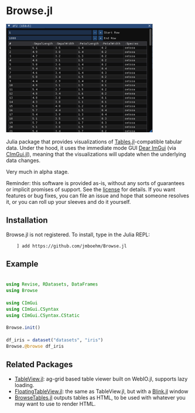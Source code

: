 # Browse.jl

<img width="400" alt="Browse.jl Screenshot" src="assets/screenshot.png">

Julia package that provides visualizations of [Tables.jl](https://github.com/JuliaData/Tables.jl)-compatible tabular data. Under the hood, it uses the immediate mode GUI [Dear ImGui](https://github.com/ocornut/imgui) (via [CImGui.jl](https://github.com/Gnimuc/CImGui.jl)), meaning that the visualizations will update when the underlying data changes.

Very much in alpha stage.

Reminder: this software is provided as-is, without any sorts of guarantees or implicit promises of support. See the [license](LICENSE.md) for details. If you want features or bug fixes, you can file an issue and hope that someone resolves it, or you can roll up your sleeves and do it yourself. 

## Installation

Browse.jl is not registered. To install, type in the Julia REPL:
```
    ] add https://github.com/jmboehm/Browse.jl
```

## Example

```julia

using Revise, RDatasets, DataFrames
using Browse

using CImGui
using CImGui.CSyntax
using CImGui.CSyntax.CStatic

Browse.init()

df_iris = dataset("datasets", "iris")
Browse.@browse df_iris

```

## Related Packages

- [TableView.jl](https://github.com/JuliaComputing/TableView.jl): ag-grid based table viewer built on WebIO.jl, supports lazy loading.
- [FloatingTableView.jl](https://github.com/pdeffebach/FloatingTableView.jl): the same as TableView.jl, but with a [Blink.jl]() window 
- [BrowseTables.jl](https://github.com/tpapp/BrowseTables.jl) outputs tables as HTML, to be used with whatever you may want to use to render HTML.